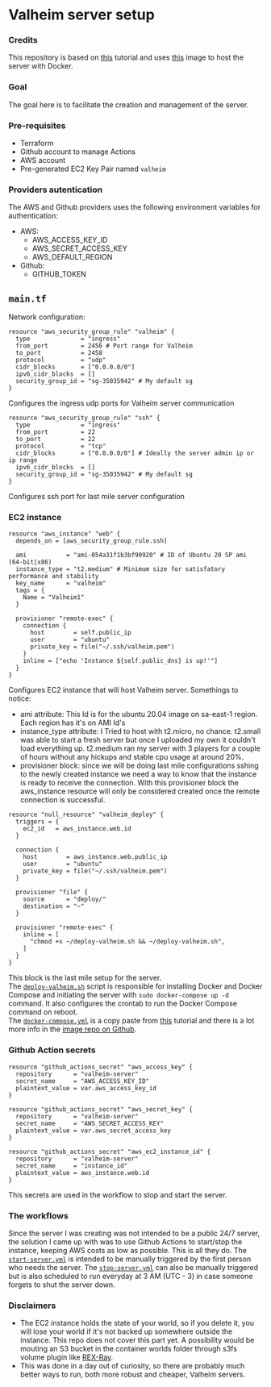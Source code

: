 # Valheim server setup
### Credits
This repository is based on [this](https://updateloop.dev/dedicated-valheim-lightsail/) tutorial and uses [this](https://github.com/mbround18/valheim-docker) image to host the server with Docker.

### Goal
The goal here is to facilitate the creation and management of the server.

### Pre-requisites
* Terraform
* Github account to manage Actions
* AWS account
* Pre-generated EC2 Key Pair named ``valheim``

### Providers autentication
The AWS and Github providers uses the following environment variables for authentication:
* AWS:
    * AWS_ACCESS_KEY_ID
    * AWS_SECRET_ACCESS_KEY
    * AWS_DEFAULT_REGION 
* Github:
    * GITHUB_TOKEN

## ``main.tf``
Network configuration:
```hcl
resource "aws_security_group_rule" "valheim" {
  type              = "ingress"
  from_port         = 2456 # Port range for Valheim
  to_port           = 2458
  protocol          = "udp"
  cidr_blocks       = ["0.0.0.0/0"]
  ipv6_cidr_blocks  = []
  security_group_id = "sg-35035942" # My default sg
}
```
Configures the ingress udp ports for Valheim server communication
```hcl
resource "aws_security_group_rule" "ssh" {
  type              = "ingress"
  from_port         = 22
  to_port           = 22
  protocol          = "tcp"
  cidr_blocks       = ["0.0.0.0/0"] # Ideally the server admin ip or ip range
  ipv6_cidr_blocks  = []
  security_group_id = "sg-35035942" # My default sg
}
```
Configures ssh port for last mile server configuration

### EC2 instance 
```hcl
resource "aws_instance" "web" {
  depends_on = [aws_security_group_rule.ssh]

  ami           = "ami-054a31f1b3bf90920" # ID of Ubuntu 20 SP ami (64-bit|x86)
  instance_type = "t2.medium" # Minimum size for satisfatory performance and stability
  key_name      = "valheim"
  tags = {
    Name = "Valheim1"
  }

  provisioner "remote-exec" {
    connection {
      host        = self.public_ip
      user        = "ubuntu"
      private_key = file("~/.ssh/valheim.pem")
    }
    inline = ["echo 'Instance ${self.public_dns} is up!'"]
  }
}
```
Configures EC2 instance that will host Valheim server. Somethings to notice:
* ami attribute: This Id is for the ubuntu 20.04 image on sa-east-1 region. Each region has it's on AMI Id's
* instance_type attribute: I Tried to host with t2.micro, no chance. t2.small was able to start a fresh server but once I uploaded my own it couldn't load everything up. t2.medium ran my server with 3 players for a couple of hours without any hickups and stable cpu usage at around 20%.
* provisioner block: since we will be doing last mile configurations sshing to the newly created instance we need a way to know that the instance is ready to receive the connection. With this provisioner block the aws_instance resource will only be considered created once the remote connection is successful.

```hcl
resource "null_resource" "valheim_deploy" {
  triggers = {
    ec2_id   = aws_instance.web.id
  }

  connection {
    host        = aws_instance.web.public_ip
    user        = "ubuntu"
    private_key = file("~/.ssh/valheim.pem")
  }

  provisioner "file" {
    source      = "deploy/"
    destination = "~"
  }

  provisioner "remote-exec" {
    inline = [
      "chmod +x ~/deploy-valheim.sh && ~/deploy-valheim.sh",
    ]
  }
}
```
This block is the last mile setup for the server.  
The [``deploy-valheim.sh``](deploy/deploy-valheim.sh) script is responsible for installing Docker and Docker Compose and initiating the server with ``sudo docker-compose up -d`` command. It also configures the crontab to run the Docker Compose command on reboot.  
The [``docker-compose.yml``](deploy/docker-compose.yml) is a copy paste from [this](https://updateloop.dev/dedicated-valheim-lightsail/) tutorial and there is a lot more info in the [image repo on Github](https://github.com/mbround18/valheim-docker).

### Github Action secrets
```hcl
resource "github_actions_secret" "aws_access_key" {
  repository      = "valheim-server"
  secret_name     = "AWS_ACCESS_KEY_ID"
  plaintext_value = var.aws_access_key_id
}

resource "github_actions_secret" "aws_secret_key" {
  repository      = "valheim-server"
  secret_name     = "AWS_SECRET_ACCESS_KEY"
  plaintext_value = var.aws_secret_access_key
}

resource "github_actions_secret" "aws_ec2_instance_id" {
  repository      = "valheim-server"
  secret_name     = "instance_id"
  plaintext_value = aws_instance.web.id
}
```
This secrets are used in the workflow to stop and start the server.

### The workflows
Since the server I was creating was not intended to be a public 24/7 server, the solution I came up with was to use Github Actions to start/stop the instance, keeping AWS costs as low as possible. This is all they do. The [``start-server.yml``](.github/workflows/start-server.yml) is intended to be manually triggered by the first person who needs the server. The [``stop-server.yml``](.github/workflows/stop-server.yml) can also be manually triggered but is also scheduled to run everyday at 3 AM (UTC - 3) in case someone forgets to shut the server down.

### Disclaimers
* The EC2 instance holds the state of your world, so if you delete it, you will lose your world if it's not backed up somewhere outside the instance. This repo does not cover this part yet. A possibility would be mouting an S3 bucket in the container worlds folder through s3fs volume plugin like [REX-Ray](https://github.com/rexray/rexray).
* This was done in a day out of curiosity, so there are probably much better ways to run, both more robust and cheaper, Valheim servers.



